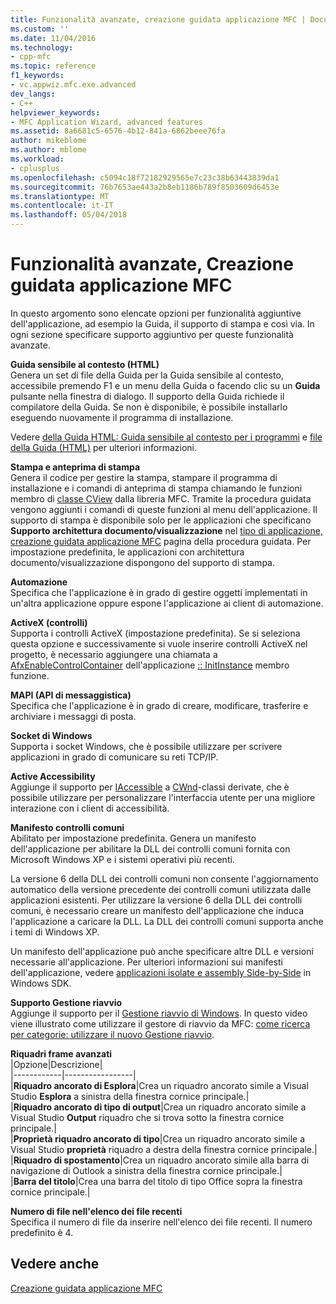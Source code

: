 ```yaml
---
title: Funzionalità avanzate, creazione guidata applicazione MFC | Documenti Microsoft
ms.custom: ''
ms.date: 11/04/2016
ms.technology:
- cpp-mfc
ms.topic: reference
f1_keywords:
- vc.appwiz.mfc.exe.advanced
dev_langs:
- C++
helpviewer_keywords:
- MFC Application Wizard, advanced features
ms.assetid: 8a6681c5-6576-4b12-841a-6862beee76fa
author: mikeblome
ms.author: mblome
ms.workload:
- cplusplus
ms.openlocfilehash: c5094c18f72182929565e7c23c38b63443839da1
ms.sourcegitcommit: 76b7653ae443a2b8eb1186b789f8503609d6453e
ms.translationtype: MT
ms.contentlocale: it-IT
ms.lasthandoff: 05/04/2018
---
```

# <a name="advanced-features-mfc-application-wizard"></a>Funzionalità avanzate, Creazione guidata applicazione MFC
In questo argomento sono elencate opzioni per funzionalità aggiuntive dell'applicazione, ad esempio la Guida, il supporto di stampa e così via. In ogni sezione specificare supporto aggiuntivo per queste funzionalità avanzate.  
  
 **Guida sensibile al contesto (HTML)**  
 Genera un set di file della Guida per la Guida sensibile al contesto, accessibile premendo F1 e un menu della Guida o facendo clic su un **Guida** pulsante nella finestra di dialogo. Il supporto della Guida richiede il compilatore della Guida. Se non è disponibile, è possibile installarlo eseguendo nuovamente il programma di installazione.  
  
 Vedere [della Guida HTML: Guida sensibile al contesto per i programmi](../../mfc/html-help-context-sensitive-help-for-your-programs.md) e [file della Guida (HTML)](../../ide/help-files-html-help.md) per ulteriori informazioni.  
  
 **Stampa e anteprima di stampa**  
 Genera il codice per gestire la stampa, stampare il programma di installazione e i comandi di anteprima di stampa chiamando le funzioni membro di [classe CView](../../mfc/reference/cview-class.md) dalla libreria MFC. Tramite la procedura guidata vengono aggiunti i comandi di queste funzioni al menu dell'applicazione. Il supporto di stampa è disponibile solo per le applicazioni che specificano **Supporto architettura documento/visualizzazione** nel [tipo di applicazione, creazione guidata applicazione MFC](../../mfc/reference/application-type-mfc-application-wizard.md) pagina della procedura guidata. Per impostazione predefinita, le applicazioni con architettura documento/visualizzazione dispongono del supporto di stampa.  
  
 **Automazione**  
 Specifica che l'applicazione è in grado di gestire oggetti implementati in un'altra applicazione oppure espone l'applicazione ai client di automazione.  
  
 **ActiveX (controlli)**  
 Supporta i controlli ActiveX (impostazione predefinita). Se si seleziona questa opzione e successivamente si vuole inserire controlli ActiveX nel progetto, è necessario aggiungere una chiamata a [AfxEnableControlContainer](ole-initialization.md#afxenablecontrolcontainer) dell'applicazione [:: InitInstance](../../mfc/reference/cwinapp-class.md#initinstance) membro funzione.  
  
 **MAPI (API di messaggistica)**  
 Specifica che l'applicazione è in grado di creare, modificare, trasferire e archiviare i messaggi di posta.  
  
 **Socket di Windows**  
 Supporta i socket Windows, che è possibile utilizzare per scrivere applicazioni in grado di comunicare su reti TCP/IP.  
  
 **Active Accessibility**  
 Aggiunge il supporto per [IAccessible](http://msdn.microsoft.com/library/windows/desktop/dd318466) a [CWnd](../../mfc/reference/cwnd-class.md)-classi derivate, che è possibile utilizzare per personalizzare l'interfaccia utente per una migliore interazione con i client di accessibilità.  
  
 **Manifesto controlli comuni**  
 Abilitato per impostazione predefinita. Genera un manifesto dell'applicazione per abilitare la DLL dei controlli comuni fornita con Microsoft Windows XP e i sistemi operativi più recenti.  
  
 La versione 6 della DLL dei controlli comuni non consente l'aggiornamento automatico della versione precedente dei controlli comuni utilizzata dalle applicazioni esistenti. Per utilizzare la versione 6 della DLL dei controlli comuni, è necessario creare un manifesto dell'applicazione che induca l'applicazione a caricare la DLL. La DLL dei controlli comuni supporta anche i temi di Windows XP.  
  
 Un manifesto dell'applicazione può anche specificare altre DLL e versioni necessarie all'applicazione. Per ulteriori informazioni sui manifesti dell'applicazione, vedere [applicazioni isolate e assembly Side-by-Side](http://msdn.microsoft.com/library/dd408052) in Windows SDK.  
  
 **Supporto Gestione riavvio**  
 Aggiunge il supporto per il [Gestione riavvio di Windows](http://msdn.microsoft.com/library/windows/desktop/aa373680\(v=vs.85\).aspx). In questo video viene illustrato come utilizzare il gestore di riavvio da MFC: [come ricerca per categorie: utilizzare il nuovo Gestione riavvio](http://msdn.microsoft.com/vstudio/ee886407).  
  
 **Riquadri frame avanzati**  
 |Opzione|Descrizione|  
|------------|-----------------|  
|**Riquadro ancorato di Esplora**|Crea un riquadro ancorato simile a Visual Studio **Esplora** a sinistra della finestra cornice principale.|  
|**Riquadro ancorato di tipo di output**|Crea un riquadro ancorato simile a Visual Studio **Output** riquadro che si trova sotto la finestra cornice principale.|  
|**Proprietà riquadro ancorato di tipo**|Crea un riquadro ancorato simile a Visual Studio **proprietà** riquadro a destra della finestra cornice principale.|  
|**Riquadro di spostamento**|Crea un riquadro ancorato simile alla barra di navigazione di Outlook a sinistra della finestra cornice principale.|  
|**Barra del titolo**|Crea una barra del titolo di tipo Office sopra la finestra cornice principale.|  
  
 **Numero di file nell'elenco dei file recenti**  
 Specifica il numero di file da inserire nell'elenco dei file recenti. Il numero predefinito è 4.  
  
## <a name="see-also"></a>Vedere anche  
 [Creazione guidata applicazione MFC](../../mfc/reference/mfc-application-wizard.md)

